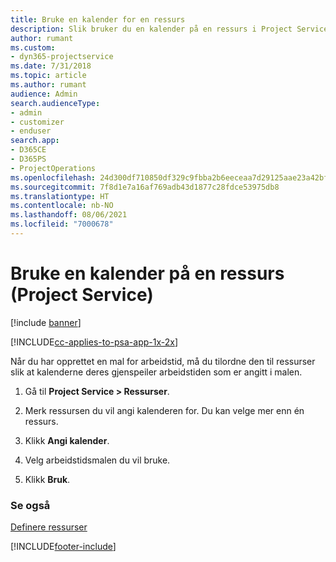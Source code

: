 ```yaml
---
title: Bruke en kalender for en ressurs
description: Slik bruker du en kalender på en ressurs i Project Service
author: rumant
ms.custom:
- dyn365-projectservice
ms.date: 7/31/2018
ms.topic: article
ms.author: rumant
audience: Admin
search.audienceType:
- admin
- customizer
- enduser
search.app:
- D365CE
- D365PS
- ProjectOperations
ms.openlocfilehash: 24d300df710850df329c9fbba2b6eeceaa7d29125aae23a42bf3f2a94bed131a
ms.sourcegitcommit: 7f8d1e7a16af769adb43d1877c28fdce53975db8
ms.translationtype: HT
ms.contentlocale: nb-NO
ms.lasthandoff: 08/06/2021
ms.locfileid: "7000678"
---
```

# <a name="apply-a-calendar-to-a-resource-project-service"></a>Bruke en kalender på en ressurs (Project Service)

[!include [banner](../includes/psa-now-project-operations.md)]

[!INCLUDE[cc-applies-to-psa-app-1x-2x](../includes/cc-applies-to-psa-app-1x-2x.md)]

Når du har opprettet en mal for arbeidstid, må du tilordne den til ressurser slik at kalenderne deres gjenspeiler arbeidstiden som er angitt i malen.  
  
1.  Gå til **Project Service > Ressurser**.  
  
2.  Merk ressursen du vil angi kalenderen for. Du kan velge mer enn én ressurs.  
  
3.  Klikk **Angi kalender**.  
  
4.  Velg arbeidstidsmalen du vil bruke.  
  
5.  Klikk **Bruk**.  
  
### <a name="see-also"></a>Se også  
 [Definere ressurser](../psa/set-up-resources.md)


[!INCLUDE[footer-include](../includes/footer-banner.md)]
